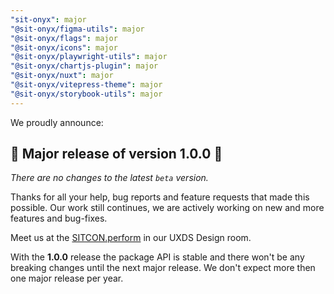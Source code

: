 ```yaml
---
"sit-onyx": major
"@sit-onyx/figma-utils": major
"@sit-onyx/flags": major
"@sit-onyx/icons": major
"@sit-onyx/playwright-utils": major
"@sit-onyx/chartjs-plugin": major
"@sit-onyx/nuxt": major
"@sit-onyx/vitepress-theme": major
"@sit-onyx/storybook-utils": major
---
```


We proudly announce:

## 🎉 Major release of version 1.0.0 🎉

_There are no changes to the latest `beta` version._

Thanks for all your help, bug reports and feature requests that made this possible.
Our work still continues, we are actively working on new and more features and bug-fixes.

Meet us at the [SITCON.perform](https://sitcon.schwarz/) in our UXDS Design room.

With the **1.0.0** release the package API is stable and there won't be any breaking changes until the next major release.
We don't expect more then one major release per year.
